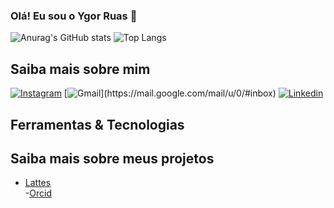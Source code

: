 ### Olá! Eu sou o Ygor Ruas 👋

![Anurag's GitHub stats](https://github-readme-stats.vercel.app/api?username=YgorRuas&show_icons=true&theme=radical)
![Top Langs](https://github-readme-stats.vercel.app/api/top-langs/?username=YgorRuas&layout=compact&theme=radical)

## Saiba mais sobre mim

[![Instagram](https://img.shields.io/badge/Instagram-E4405F?style=for-the-badge&logo=instagram&logoColor=white)](https://instagram.com/ygorruas?utm_source=qr&igshid=MzNlNGNkZWQ4Mg%3D%3D)
[![Gmail](https://img.shields.io/badge/Instagram-E4405F?style=for-the-badge&logo=instagram&logoColor=white](https://img.shields.io/badge/Gmail-D14836?style=for-the-badge&logo=gmail&logoColor=white)https://img.shields.io/badge/Gmail-D14836?style=for-the-badge&logo=gmail&logoColor=white)](https://mail.google.com/mail/u/0/#inbox)
[![Linkedin](https://img.shields.io/badge/LinkedIn-0077B5?style=for-the-badge&logo=linkedin&logoColor=white)](ygor-ruas-768431276)

## Ferramentas & Tecnologias



## Saiba mais sobre meus projetos
- [Lattes](https://lattes.cnpq.br/8852869229454152)<br/>
-[Orcid](https://orcid.org/0009-0006-9149-9565)<br/>
